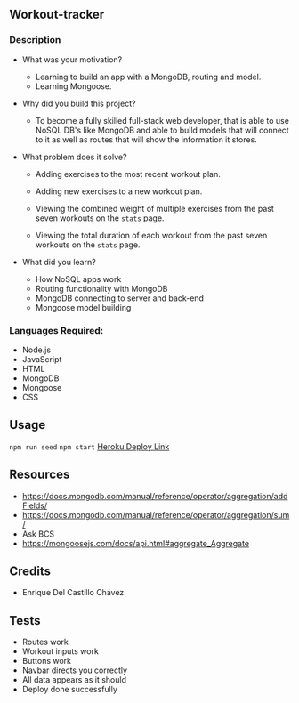 ## Workout-tracker

### Description
- What was your motivation?
  - Learning to build an app with a MongoDB, routing and model. 
  - Learning Mongoose.

- Why did you build this project?  
  - To become a fully skilled full-stack web developer, that is able to use NoSQL DB's like MongoDB and able to build models that will connect to it as well as routes that will show the information it stores.

- What problem does it solve?

  * Adding exercises to the most recent workout plan.

  * Adding new exercises to a new workout plan.

  * Viewing the combined weight of multiple exercises from the past seven workouts on the `stats` page.

  * Viewing the total duration of each workout from the past seven workouts on the `stats` page.

- What did you learn?
  - How NoSQL apps work
  - Routing functionality with MongoDB
  - MongoDB connecting to server and back-end
  - Mongoose model building

### Languages Required:
- Node.js
- JavaScript
- HTML
- MongoDB
- Mongoose
- CSS

## Usage
`npm run seed`
`npm start`
[Heroku Deploy Link](https://glacial-waters-81744.herokuapp.com/)

## Resources
- https://docs.mongodb.com/manual/reference/operator/aggregation/addFields/
- https://docs.mongodb.com/manual/reference/operator/aggregation/sum/
- Ask BCS
- https://mongoosejs.com/docs/api.html#aggregate_Aggregate


## Credits
- Enrique Del Castillo Chávez

## Tests
- Routes work
- Workout inputs work
- Buttons work
- Navbar directs you correctly
- All data appears as it should
- Deploy done successfully
